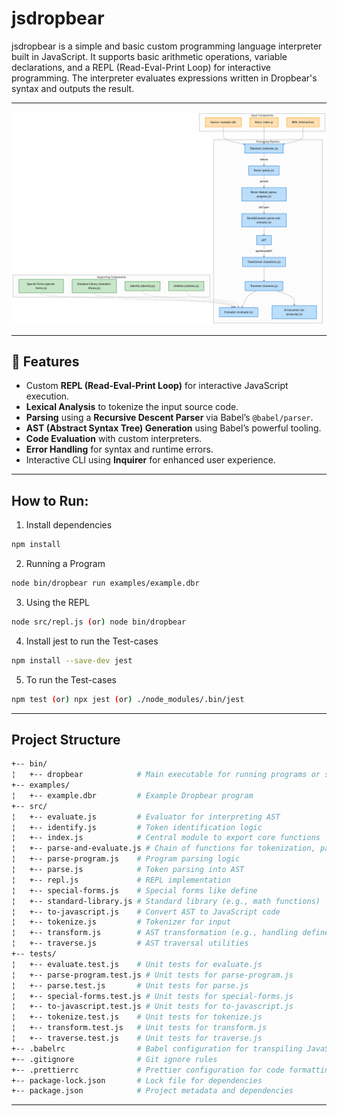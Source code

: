# jsdropbear
jsdropbear is a simple and basic custom programming language interpreter built in JavaScript. It supports basic arithmetic operations, variable declarations, and a REPL (Read-Eval-Print Loop) for interactive programming. The interpreter evaluates expressions written in Dropbear's syntax and outputs the result.

---

![Image](./resources/diagram.png "jsdropbear interpreter workflow")

---

## 🚀 Features
- Custom **REPL (Read-Eval-Print Loop)** for interactive JavaScript execution.
- **Lexical Analysis** to tokenize the input source code.
- **Parsing** using a **Recursive Descent Parser** via Babel’s `@babel/parser`.
- **AST (Abstract Syntax Tree) Generation** using Babel’s powerful tooling.
- **Code Evaluation** with custom interpreters.
- **Error Handling** for syntax and runtime errors.
- Interactive CLI using **Inquirer** for enhanced user experience.

---

## How to Run:

1. Install dependencies

```bash
npm install
```

2. Running a Program

```bash
node bin/dropbear run examples/example.dbr
```

3. Using the REPL
```bash
node src/repl.js (or) node bin/dropbear
```

4. Install jest to run the Test-cases
```bash
npm install --save-dev jest
```

5. To run the Test-cases

```bash
npm test (or) npx jest (or) ./node_modules/.bin/jest
```
---

## Project Structure

```bash
+-- bin/
¦   +-- dropbear            # Main executable for running programs or starting REPL
+-- examples/
¦   +-- example.dbr         # Example Dropbear program
+-- src/
¦   +-- evaluate.js         # Evaluator for interpreting AST
¦   +-- identify.js         # Token identification logic
¦   +-- index.js            # Central module to export core functions
¦   +-- parse-and-evaluate.js # Chain of functions for tokenization, parsing, and evaluation
¦   +-- parse-program.js    # Program parsing logic
¦   +-- parse.js            # Token parsing into AST
¦   +-- repl.js             # REPL implementation
¦   +-- special-forms.js    # Special forms like define
¦   +-- standard-library.js # Standard library (e.g., math functions)
¦   +-- to-javascript.js    # Convert AST to JavaScript code
¦   +-- tokenize.js         # Tokenizer for input
¦   +-- transform.js        # AST transformation (e.g., handling define)
¦   +-- traverse.js         # AST traversal utilities
+-- tests/
¦   +-- evaluate.test.js    # Unit tests for evaluate.js
¦   +-- parse-program.test.js # Unit tests for parse-program.js
¦   +-- parse.test.js       # Unit tests for parse.js
¦   +-- special-forms.test.js # Unit tests for special-forms.js
¦   +-- to-javascript.test.js # Unit tests for to-javascript.js
¦   +-- tokenize.test.js    # Unit tests for tokenize.js
¦   +-- transform.test.js   # Unit tests for transform.js
¦   +-- traverse.test.js    # Unit tests for traverse.js
+-- .babelrc                # Babel configuration for transpiling JavaScript
+-- .gitignore              # Git ignore rules
+-- .prettierrc             # Prettier configuration for code formatting
+-- package-lock.json       # Lock file for dependencies
+-- package.json            # Project metadata and dependencies
```

---

